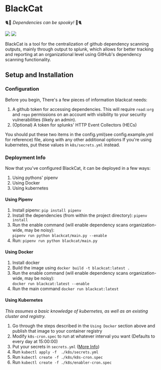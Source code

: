 # BlackCat
🐈🎃 _Dependencies can be spooky!_ 🎃🐈  
  
![](https://img.shields.io/github/v/tag/pluralsight/blackcat?color=%2300CC00&label=Latest%20Git%20Tag&style=flat-square) 
![](https://img.shields.io/docker/pulls/pssecops/blackcat?label=Docker%20Pulls&style=flat-square)

BlackCat is a tool for the centralization of github dependency scanning outputs, mainly through output to splunk, which allows for
better tracking and reporting at an organizational level using GitHub's dependency scanning functionality.
## Setup and Installation
### Configuration
Before you begin, There's a few pieces of information blackcat needs:  
1. A github token for accessing dependencies. This will require `read:org` and `repo` 
permissions on an account with visibility to your security vulnerabilities (likely an admin).
2. (Optional) A token for splunks' HTTP Event Collectors (HECs)
  
You should put these two items in the config.yml(see config.example.yml for reference) file, along with any other additional options
If you're using kubernetes, put these values in `k8s/secrets.yml` instead.

### Deployment Info   

Now that you've configured BlackCat, it can be deployed in a few ways:
1. Using pythons' pipenv
2. Using Docker
3. Using kubernetes

#### Using Pipenv
1. Install pipenv: `pip install pipenv`
2. Install the dependencies (from within the project directory): `pipenv install`
3. Run the enable command (will enable dependency scans organization-wide, may be noisy):   
`pipenv run python blackcat/main.py --enable`
3. Run: `pipenv run python blackcat/main.py`

#### Using Docker
1. Install docker
2. Build the image using `docker build -t blackcat:latest .`
3. Run the enable command (will enable dependency scans organization-wide, may be noisy):  
   `docker run blackcat:latest --enable`
4. Run the main command `docker run blackcat:latest`

#### Using Kubernetes
_This assumes a basic knowledge of kubernetes, as well as an existing cluster and registry._
1. Go through the steps described in the `Using Docker` section above and publish that image to your container registry 
2. Modify `k8s-cron.spec` to run at whatever interval you want (Defaults to every day at 15:00:00)
3. Put your secrets in `secrets.yml` ([More Info](https://kubernetes.io/docs/concepts/configuration/secret/))
4. Run `kubectl apply -f  ./k8s/secrets.yml`
5. Run `kubectl create -f ./k8s/k8s-cron.spec`
5. Run `kubectl create -f ./k8s/enabler-cron.spec`


